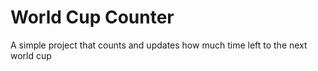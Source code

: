 # World Cup Counter
A simple project that counts and updates how much time left to the next world cup
